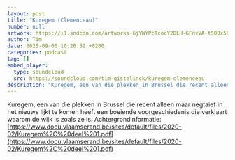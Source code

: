 ```yaml
---
layout: post
title: "Kuregem (Clemenceau)"
number: null
artwork: https://i1.sndcdn.com/artworks-6jYWYPcTcocY2DLH-GFnvVA-t500x500.png
author: Tim
date: 2025-09-06 10:26:52 +0200
categories: podcast
tag: []
embed_player:
  type: soundcloud
  src: https://soundcloud.com/tim-gistelinck/kuregem-clemenceau
description: "Kuregem, een van die plekken in Brussel die recent alleen maar negtaief in het nieuws lijkt te komen heeft een boeiende voorgeschiedenis die verklaart waarom de wijk is zoals ze is."
---
```

Kuregem, een van die plekken in Brussel die recent alleen maar negtaief in het nieuws lijkt te komen heeft een boeiende voorgeschiedenis die verklaart waarom de wijk is zoals ze is.
Achtergrondinformatie: [https://www.docu.vlaamserand.be/sites/default/files/2020-02/Kuregem%2C%20deel%201.pdf](https://www.docu.vlaamserand.be/sites/default/files/2020-02/Kuregem%2C%20deel%201.pdf)